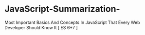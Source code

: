 # JavaScript-Summarization-
Most Important Basics And Concepts In JavaScript That Every Web Developer Should Know It [ ES 6+7 ]
